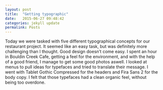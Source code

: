 ```yaml
---
layout: post
title:  "Getting typographic"
date:   2015-06-27 09:48:42
categories: jekyll update
permalink: Posts
---
```



Today we were tasked with five different typographical concepts for our restaurant project. It seemed like an easy task, but was definitely more challenging than I thought. Good design  doesn’t come easy. I spent an hour in Bouldin Creek Cafe, getting a feel for the environment, and with the help of a good friend, I manage to get some good photos aswell. I looked at menus to pull ideas for typefaces and tried to translate their message. I went with Tablet Gothic Compressed for the headers and Fira Sans 2 for the body copy. I felt that those typefaces had a clean organic feel, without being too overdone.


